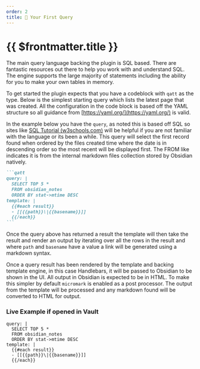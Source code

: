 ```yaml
---
order: 2
title: 🐣 Your First Query
---
```


# {{ $frontmatter.title }}

The main query language backing the plugin is SQL based. There are fantastic resources out there to help you work with and understand SQL. The engine supports the large majority of statements including the ability for you to make your own tables in memory.

To get started the plugin expects that you have a codeblock with `qatt` as the type. Below is the simplest starting query which lists the latest page that was created. All the configuration in the code block is based off the YAML structure so all guidance from [https://yaml.org/](https://yaml.org/) is valid.

In the example below you have the `query`, as noted this is based off SQL so sites like [SQL Tutorial (w3schools.com)](https://www.w3schools.com/sql/) will be helpful if you are not familiar with the language or its been a while. This query will select the first record found when ordered by the files created time where the date is in descending order so the most recent will be displayed first. The FROM like indicates it is from the internal markdown files collection stored by Obsidian natively.


````markdown
```qatt
query: |
  SELECT TOP 5 *
  FROM obsidian_notes
  ORDER BY stat->mtime DESC
template: |
  {{#each result}}
  - [[{{path}}\|{{basename}}]]
  {{/each}}
```
````




Once the query above has returned a result the template will then take the result and render an output by iterating over all the rows in the result and where `path` and `basename` have a value a link will be generated using a markdown syntax.

Once a query result has been rendered by the template and backing template engine, in this case Handlebars, it will be passed to Obsidian to be shown in the UI. All output in Obsidian is expected to be in HTML. To make this simpler by default `micromark` is enabled as a post processor. The output from the template will be processed and any markdown found will be converted to HTML for output.

### Live Example if opened in Vault

```qatt
query: |
  SELECT TOP 5 *
  FROM obsidian_notes
  ORDER BY stat->mtime DESC
template: |
  {{#each result}}
  - [[{{path}}\|{{basename}}]]
  {{/each}}
```
